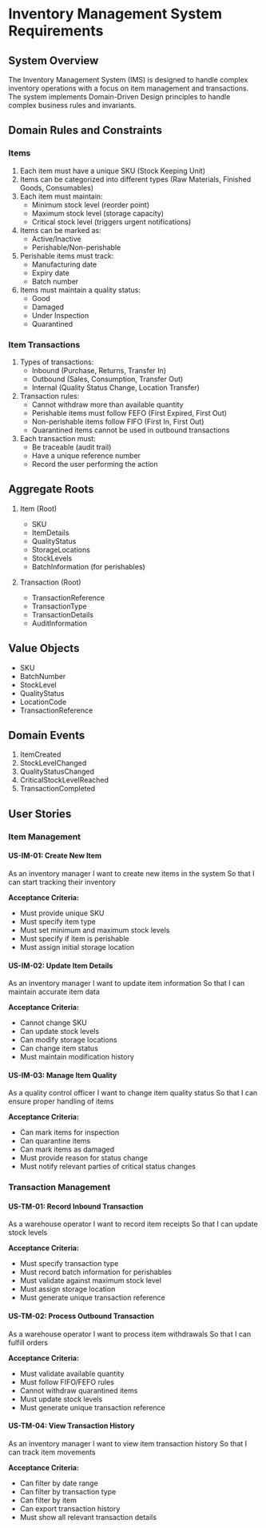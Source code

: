 # Inventory Management System Requirements

## System Overview
The Inventory Management System (IMS) is designed to handle complex inventory operations with a focus on item management and transactions. The system implements Domain-Driven Design principles to handle complex business rules and invariants.

## Domain Rules and Constraints

### Items
1. Each item must have a unique SKU (Stock Keeping Unit)
2. Items can be categorized into different types (Raw Materials, Finished Goods, Consumables)
4. Each item must maintain:
   - Minimum stock level (reorder point)
   - Maximum stock level (storage capacity)
   - Critical stock level (triggers urgent notifications)
5. Items can be marked as:
   - Active/Inactive
   - Perishable/Non-perishable
6. Perishable items must track:
   - Manufacturing date
   - Expiry date
   - Batch number
7. Items must maintain a quality status:
   - Good
   - Damaged
   - Under Inspection
   - Quarantined

### Item Transactions
1. Types of transactions:
   - Inbound (Purchase, Returns, Transfer In)
   - Outbound (Sales, Consumption, Transfer Out)
   - Internal (Quality Status Change, Location Transfer)
2. Transaction rules:
   - Cannot withdraw more than available quantity
   - Perishable items must follow FEFO (First Expired, First Out)
   - Non-perishable items follow FIFO (First In, First Out)
   - Quarantined items cannot be used in outbound transactions
3. Each transaction must:
   - Be traceable (audit trail)
   - Have a unique reference number
   - Record the user performing the action

## Aggregate Roots
1. Item (Root)
   - SKU
   - ItemDetails
   - QualityStatus
   - StorageLocations
   - StockLevels
   - BatchInformation (for perishables)

2. Transaction (Root)
   - TransactionReference
   - TransactionType
   - TransactionDetails
   - AuditInformation

## Value Objects
- SKU
- BatchNumber
- StockLevel
- QualityStatus
- LocationCode
- TransactionReference

## Domain Events
1. ItemCreated
2. StockLevelChanged
3. QualityStatusChanged
4. CriticalStockLevelReached
6. TransactionCompleted

## User Stories

### Item Management

#### US-IM-01: Create New Item
As an inventory manager
I want to create new items in the system
So that I can start tracking their inventory

**Acceptance Criteria:**
- Must provide unique SKU
- Must specify item type
- Must set minimum and maximum stock levels
- Must specify if item is perishable
- Must assign initial storage location

#### US-IM-02: Update Item Details
As an inventory manager
I want to update item information
So that I can maintain accurate item data

**Acceptance Criteria:**
- Cannot change SKU
- Can update stock levels
- Can modify storage locations
- Can change item status
- Must maintain modification history

#### US-IM-03: Manage Item Quality
As a quality control officer
I want to change item quality status
So that I can ensure proper handling of items

**Acceptance Criteria:**
- Can mark items for inspection
- Can quarantine items
- Can mark items as damaged
- Must provide reason for status change
- Must notify relevant parties of critical status changes

### Transaction Management

#### US-TM-01: Record Inbound Transaction
As a warehouse operator
I want to record item receipts
So that I can update stock levels

**Acceptance Criteria:**
- Must specify transaction type
- Must record batch information for perishables
- Must validate against maximum stock level
- Must assign storage location
- Must generate unique transaction reference

#### US-TM-02: Process Outbound Transaction
As a warehouse operator
I want to process item withdrawals
So that I can fulfill orders

**Acceptance Criteria:**
- Must validate available quantity
- Must follow FIFO/FEFO rules
- Cannot withdraw quarantined items
- Must update stock levels
- Must generate unique transaction reference


#### US-TM-04: View Transaction History
As an inventory manager
I want to view item transaction history
So that I can track item movements

**Acceptance Criteria:**
- Can filter by date range
- Can filter by transaction type
- Can filter by item
- Can export transaction history
- Must show all relevant transaction details


